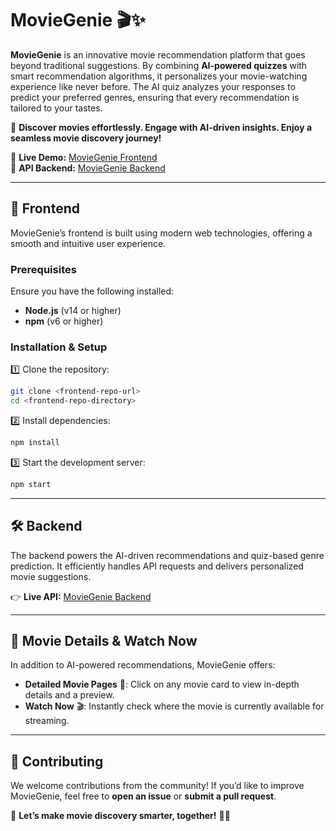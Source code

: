 # **MovieGenie** 🎬✨

**MovieGenie** is an innovative movie recommendation platform that goes beyond traditional suggestions. By combining **AI-powered quizzes** with smart recommendation algorithms, it personalizes your movie-watching experience like never before. The AI quiz analyzes your responses to predict your preferred genres, ensuring that every recommendation is tailored to your tastes.

🌟 **Discover movies effortlessly. Engage with AI-driven insights. Enjoy a seamless movie discovery journey!**

🔹 **Live Demo:** [MovieGenie Frontend](https://movie-genie-woad.vercel.app)  
🔹 **API Backend:** [MovieGenie Backend](https://movie-recommendation-backend-2opk.onrender.com/)

---

## 🚀 **Frontend**

MovieGenie’s frontend is built using modern web technologies, offering a smooth and intuitive user experience.

### **Prerequisites**

Ensure you have the following installed:

- **Node.js** (v14 or higher)
- **npm** (v6 or higher)

### **Installation & Setup**

1️⃣ Clone the repository:

```sh
git clone <frontend-repo-url>
cd <frontend-repo-directory>
```

2️⃣ Install dependencies:

```sh
npm install
```

3️⃣ Start the development server:

```sh
npm start
```

---

## 🛠 **Backend**

The backend powers the AI-driven recommendations and quiz-based genre prediction. It efficiently handles API requests and delivers personalized movie suggestions.

👉 **Live API:** [MovieGenie Backend](https://movie-recommendation-backend-2opk.onrender.com/)

---

## 🎥 **Movie Details & Watch Now**

In addition to AI-powered recommendations, MovieGenie offers:

- **Detailed Movie Pages** 📌: Click on any movie card to view in-depth details and a preview.
- **Watch Now** 🎬: Instantly check where the movie is currently available for streaming.

---

## 🤝 **Contributing**

We welcome contributions from the community! If you’d like to improve MovieGenie, feel free to **open an issue** or **submit a pull request**.

🚀 **Let’s make movie discovery smarter, together!** 🎥✨
